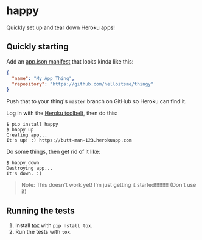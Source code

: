 # happy

Quickly set up and tear down Heroku apps!

## Quickly starting

Add an [app.json manifest](https://devcenter.heroku.com/articles/app-json-schema)
that looks kinda like this:

```json
{
  "name": "My App Thing",
  "repository": "https://github.com/helloitsme/thingy"
}
```

Push that to your thing's `master` branch on GitHub so Heroku can find it.

Log in with the [Heroku toolbelt](https://toolbelt.heroku.com/), then do this:

```
$ pip install happy
$ happy up
Creating app...
It's up! :) https://butt-man-123.herokuapp.com
```

Do some things, then get rid of it like:

```
$ happy down
Destroying app...
It's down. :(
```

> Note: This doesn't work yet! I'm just getting it started!!!!!!!!!
> (Don't use it)

## Running the tests

1. Install [tox](https://tox.readthedocs.org) with `pip nstall tox`.
2. Run the tests with `tox`.
